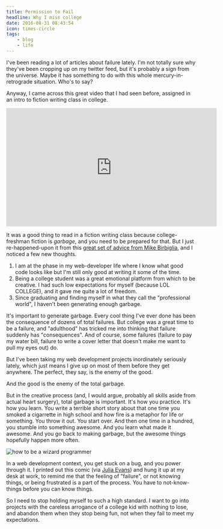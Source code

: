 ```yaml
---
title: Permission to Fail
headline: Why I miss college
date: 2016-08-31 08:43:54
icon: times-circle
tags:
	- blog
	- life
---
```


I've been reading a lot of articles about failure lately. I'm not totally sure why they've been cropping up on my twitter feed, but it's probably a sign from the universe. Maybe it has something to do with this whole mercury-in-retrograde situation. Who's to say?

Anyway, I came across this great video that I had seen before, assigned in an intro to fiction writing class in college.

<div class="in-post-media">
	<iframe width="560" height="315" src="https://www.youtube.com/embed/BI23U7U2aUY" frameborder="0" allowfullscreen></iframe>	
</div>

It was a good thing to read in a fiction writing class because college-freshman fiction is *garbage*, and you need to be prepared for that. But I just re-happened-upon it from this [great set of advice from Mike Birbiglia][mike], and I noticed a few new thoughts.

1. I am at the phase in my web-developer life where I know what good code looks like but I'm still only good at writing it some of the time. 
2. Being a college student was a great emotional platform from which to be creative. I had such low expectations for myself (because LOL COLLEGE), and it gave me quite a lot of freedom. 
3. Since graduating and finding myself in what they call the "professional world", I haven't been generating enough garbage.

It's important to generate garbage. Every cool thing I've ever done has been the consequence of dozens of total failures. But college was a great time to be a failure, and "adulthood" has tricked me into thinking that failure suddenly has "consequences". And of course, some failures (failure to pay my water bill, failure to write a cover letter that doesn't make me want to pull my eyes out) do. 

But I've been taking my web development projects inordinately seriously lately, which just means I give up on most of them before they get anywhere. The perfect, they say, is the enemy of the good. 

And the good is the enemy of the total garbage. 

But in the creative process (and, I would argue, probably all skills aside from actual heart surgery), total garbage is important. It's how you practice. It's how you learn. You write a terrible short story about that one time you smoked a cigarrette in high school and how fire is a metaphor for life or something. You throw it out. You start over. And then one time in a hundred, you stumble into something awesome. And you learn what made it awesome. And you go back to making garbage, but the awesome things hopefully happen more often. 

<img class="in-post-media" style="max-width: 600px;" src="http://jvns.ca/images/drawings/wizard-programmer.png" alt="how to be a wizard programmer">

In a web development context, you get stuck on a bug, and you power through it. I printed out this comic (via [Julia Evans][julia]) and hung it up at my desk at work, to remind me that the feeling of "failure", or not knowing things, or being frustrated is a part of the process. You have to not-know-things before you can know things. 

So I need to stop holding myself to such a high standard. I want to go into projects with the careless arrogance of a college kid with nothing to lose, and abandon them when they stop being fun, not when they fail to meet my expectations. 



[mike]: http://www.nytimes.com/2016/09/04/movies/mike-birbiglias-6-tips-for-making-it-small-in-hollywood-or-anywhere.html?partner=rss&emc=rss&utm_medium=twitter&utm_source=twitterfeed
[julia]:http://jvns.ca/zines/
